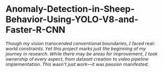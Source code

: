 # Anomaly-Detection-in-Sheep-Behavior-Using-YOLO-V8-and-Faster-R-CNN

𝘛𝘩𝘰𝘶𝘨𝘩 𝘮𝘺 𝘷𝘪𝘴𝘪𝘰𝘯 𝘵𝘳𝘢𝘯𝘴𝘤𝘦𝘯𝘥𝘦𝘥 𝘤𝘰𝘯𝘷𝘦𝘯𝘵𝘪𝘰𝘯𝘢𝘭 𝘣𝘰𝘶𝘯𝘥𝘢𝘳𝘪𝘦𝘴, 𝘐 𝘧𝘢𝘤𝘦𝘥 𝘳𝘦𝘢𝘭-𝘸𝘰𝘳𝘭𝘥 𝘤𝘰𝘯𝘴𝘵𝘳𝘢𝘪𝘯𝘵𝘴. 𝘠𝘦𝘵 𝘵𝘩𝘪𝘴 𝘱𝘳𝘰𝘫𝘦𝘤𝘵 𝘮𝘢𝘳𝘬𝘴 𝘫𝘶𝘴𝘵 𝘵𝘩𝘦 𝘣𝘦𝘨𝘪𝘯𝘯𝘪𝘯𝘨 𝘰𝘧 𝘮𝘺 𝘫𝘰𝘶𝘳𝘯𝘦𝘺 𝘪𝘯 𝘳𝘦𝘴𝘦𝘢𝘳𝘤𝘩. 𝘞𝘩𝘪𝘭𝘦 𝘵𝘩𝘦𝘳𝘦 𝘮𝘢𝘺 𝘣𝘦 𝘢𝘳𝘦𝘢𝘴 𝘧𝘰𝘳 𝘪𝘮𝘱𝘳𝘰𝘷𝘦𝘮𝘦𝘯𝘵, 𝘐 𝘵𝘰𝘰𝘬 𝘰𝘸𝘯𝘦𝘳𝘴𝘩𝘪𝘱 𝘰𝘧 𝘦𝘷𝘦𝘳𝘺 𝘢𝘴𝘱𝘦𝘤𝘵, 𝘧𝘳𝘰𝘮 𝘥𝘢𝘵𝘢𝘴𝘦𝘵 𝘤𝘳𝘦𝘢𝘵𝘪𝘰𝘯 𝘵𝘰 𝘷𝘪𝘥𝘦𝘰 𝘱𝘪𝘱𝘦𝘭𝘪𝘯𝘦 𝘪𝘮𝘱𝘭𝘦𝘮𝘦𝘯𝘵𝘢𝘵𝘪𝘰𝘯. 𝘛𝘩𝘪𝘴 𝘸𝘢𝘴𝘯'𝘵 𝘫𝘶𝘴𝘵 𝘸𝘰𝘳𝘬—𝘪𝘵 𝘸𝘢𝘴 𝘱𝘢𝘴𝘴𝘪𝘰𝘯 𝘮𝘢𝘯𝘪𝘧𝘦𝘴𝘵𝘦𝘥.
